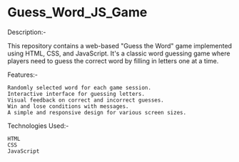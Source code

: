 # Guess_Word_JS_Game

Description:-

This repository contains a web-based "Guess the Word" game implemented using HTML, CSS, and JavaScript. It's a classic word guessing game where players need to guess the correct word by filling in letters one at a time. 

Features:-

    Randomly selected word for each game session.
    Interactive interface for guessing letters.
    Visual feedback on correct and incorrect guesses.
    Win and lose conditions with messages.
    A simple and responsive design for various screen sizes.

Technologies Used:-

    HTML
    CSS
    JavaScript

